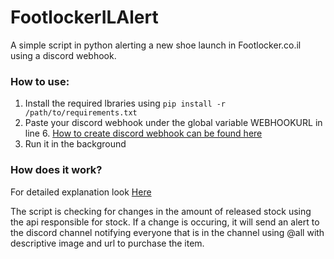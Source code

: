 # FootlockerILAlert

A simple script in python alerting a new shoe launch in Footlocker.co.il using a discord webhook.

### How to use:
1. Install the required lbraries using `pip install -r /path/to/requirements.txt` 
2. Paste your discord webhook under the global variable WEBHOOKURL in line 6. [How to create discord webhook can be found here](https://hookdeck.com/webhooks/platforms/how-to-get-started-with-discord-webhooks#discord-webhook-example)
3. Run it in the background

### How does it work?
For detailed explanation look [Here](https://developingg.blogspot.com/2022/07/developing-footlocker-il-alert-bot-from.html)

The script is checking for changes in the amount of released stock using the api responsible for stock.
If a change is occuring, it will send an alert to the discord channel notifying everyone that is in the channel using @all with descriptive image and url to purchase the item.
